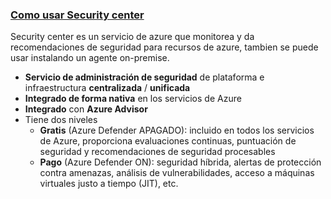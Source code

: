 ### [Como usar Security center](https://youtu.be/tyztKP9rszU?list=PLGjZwEtPN7j-Q59JYso3L4_yoCjj2syrM&t=87)
Security center es un servicio de azure que monitorea y da recomendaciones de seguridad para recursos de azure, tambien se puede usar instalando un agente on-premise.

-   **Servicio de administración de seguridad** de plataforma e infraestructura **centralizada** / **unificada**
-   **Integrado de forma nativa** en los servicios de Azure
-   **Integrado** con **Azure Advisor**
-   Tiene dos niveles
    -   **Gratis** (Azure Defender APAGADO): incluido en todos los servicios de Azure, proporciona evaluaciones continuas, puntuación de seguridad y recomendaciones de seguridad procesables
    -   **Pago** (Azure Defender ON): seguridad híbrida, alertas de protección contra amenazas, análisis de vulnerabilidades, acceso a máquinas virtuales justo a tiempo (JIT), etc.